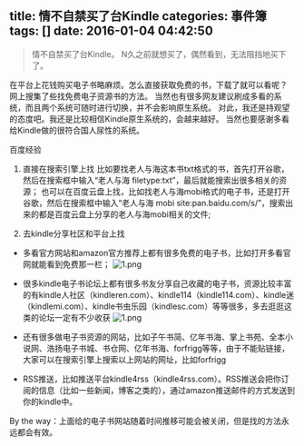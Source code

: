 title: 情不自禁买了台Kindle
categories: 事件簿
tags: []
date: 2016-01-04 04:42:50
---
> 情不自禁买了台Kindle。 N久之前就想买了，偶然看到，无法阻挡地买下了。

在平台上花钱购买电子书略麻烦。怎么直接获取免费的书，下载了就可以看呢？
网上搜集了些找免费电子资源书的方法。
当然也有很多网友建议刷成多看的系统，而且两个系统可随时进行切换，并不会影响原生系统。
对此，我还是持观望的态度吧。我还是比较相信Kindle原生系统的，会越来越好。
当然也要感谢多看给Kindle做的很符合国人尿性的系统。
 
百度经验
1. 直接在搜索引擎上找
比如要找老人与海这本书txt格式的书，首先打开谷歌，然后在搜索框中输入“老人与海 filetype:txt”，最后就能搜索出很多相关的资源；
也可以在百度云盘上找，比如找老人与海mobi格式的电子书，还是打开谷歌，然后在搜索框中输入“老人与海 mobi site:pan.baidu.com/s/”，搜索出来的都是百度云盘上分享的老人与海mobi相关的文件;

2. 去kindle分享社区和平台上找
- 多看官方网站和amazon官方推荐上都有很多免费的电子书，比如打开多看官网就能看到免费那一栏；
![1.png][1]

- 很多kindle电子书论坛上都有很多书友分享自己收藏的电子书，资源比较丰富的有kindle人社区（kindleren.com）、kindle114（kindle114.com）、kindle迷（kindlemi.com）、kindle书虫乐园（kindlesc.com）等等很多，多去逛逛这类的论坛一定有不少收获
![1.png][2]

- 还有很多做电子书资源的网站，比如子午书简、亿年书海、掌上书苑、全本小说网、浩扬电子书城、书仓网、亿年书海、forfrigg等等，由于不能贴链接，大家可以在搜索引擎上搜索以上网站的网址，比如forfrigg

- RSS推送，比如推送平台kindle4rss（kindle4rss.com）。RSS推送会把你订阅的信息（比如一些新闻，博客之类的），通过amazon推送邮件的方式发送到你的kindle中。


By the way：上面给的电子书网站随着时间推移可能会被关闭，但是找的方法永远都会有效。


  [1]: http://www.ghostsf.com/usr/uploads/2016/01/510063399.png
  [2]: http://www.ghostsf.com/usr/uploads/2016/01/981738026.png
